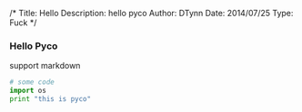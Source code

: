 /*
Title: Hello
Description: hello pyco
Author: DTynn
Date: 2014/07/25
Type: Fuck
*/

### Hello Pyco

support markdown

```python
# some code
import os
print "this is pyco"
```
